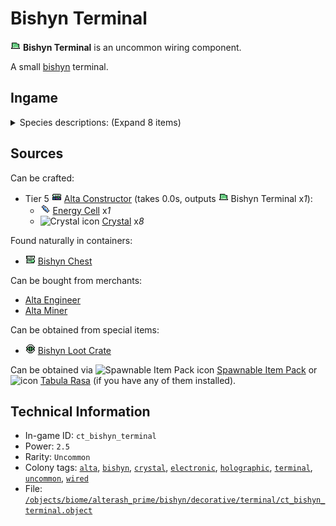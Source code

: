 # Bishyn Terminal

<img src="https://raw.githubusercontent.com/Ceterai/Enternia/main/objects/biome/alterash_prime/bishyn/decorative/terminal/icon.png" alt="Bishyn Terminal icon" loading="lazy" height="16px" width="auto" /> **Bishyn Terminal** is an uncommon wiring component.

A small [bishyn](https://ceterai.github.io/MyEnternia/Wiki/Tags/Bishyn) terminal.

## Ingame

<details markdown="1"><summary>Species descriptions: (Expand 8 items)</summary>

- Alta: A regular terminal in bishyn style. Anything is better than a console.
- Apex: An easy-to-use control panel.
- Avian: A cute minimalistic terminal.
- Floran: Floran touch!!
- Glitch: Admiring. Such little control panel can do so much stuff.
- Human: A remote handy terminal.
- Hylotl: This control panel has some charm in it.
- Novakid: This little buddy is really helpful!

</details>

## Sources

Can be crafted:

- Tier 5 ![ ](https://raw.githubusercontent.com/Ceterai/Enternia/main/objects/alta/crafting/constructor/icon5.png) [Alta Constructor](https://ceterai.github.io/MyEnternia/Wiki/AltaConstructor) (takes 0.0s, outputs <img src="https://raw.githubusercontent.com/Ceterai/Enternia/main/objects/biome/alterash_prime/bishyn/decorative/terminal/icon.png" alt="Bishyn Terminal icon" loading="lazy" height="16px" width="auto" /> Bishyn Terminal x*1*):
  - <img src="https://raw.githubusercontent.com/Ceterai/Enternia/main/items/generic/crafting/alta/energy_cell.png" alt="Energy Cell icon" loading="lazy" height="16px" width="auto" /> [Energy Cell](https://ceterai.github.io/MyEnternia/Wiki/EnergyCell) x*1*
  - <img src="https://starbounder.org/mediawiki/images/3/31/Crystal.png" alt="Crystal icon" loading="lazy" height="16px" width="12px" /> [Crystal](https://starbounder.org/Crystal) x*8*

Found naturally in containers:

- <img src="https://raw.githubusercontent.com/Ceterai/Enternia/main/objects/biome/alterash_prime/bishyn/decorative/chest/icon.png" alt="Bishyn Chest icon" loading="lazy" height="16px" width="auto" /> [Bishyn Chest](https://ceterai.github.io/MyEnternia/Wiki/BishynChest)

Can be bought from merchants:

- [Alta Engineer](https://ceterai.github.io/MyEnternia/Wiki/AltaEngineer)
- [Alta Miner](https://ceterai.github.io/MyEnternia/Wiki/AltaMiner)

Can be obtained from special items:

- <img src="https://raw.githubusercontent.com/Ceterai/Enternia/main/items/active/alta/loot/biome/ct_bishyn_loot.png" alt="Bishyn Loot Crate icon" loading="lazy" height="16px" width="auto" /> [Bishyn Loot Crate](https://ceterai.github.io/MyEnternia/Wiki/BishynLootCrate)

Can be obtained via <img src="https://raw.githubusercontent.com/Silverfeelin/Starbound-SpawnableItemPack/master/interface/sip/iconSmall.png" alt="Spawnable Item Pack icon" width="18" height="14"/> [Spawnable Item Pack](https://steamcommunity.com/sharedfiles/filedetails/?id=733665104) or <img src="https://steamuserimages-a.akamaihd.net/ugc/263843960696222713/3EC9A7C005541F7D577EBCB8C5736B4EFC9973D6/" alt="icon" width="8" height="12"/> [Tabula Rasa](https://community.playstarbound.com/resources/the-tabula-rasa.3222/) (if you have any of them installed).

## Technical Information

- In-game ID: `ct_bishyn_terminal`
- Power: `2.5`
- Rarity: `Uncommon`
- Colony tags: [`alta`](https://ceterai.github.io/MyEnternia/Wiki/Tags/Alta), [`bishyn`](https://ceterai.github.io/MyEnternia/Wiki/Tags/Bishyn), [`crystal`](https://ceterai.github.io/MyEnternia/Wiki/Tags/Crystal), [`electronic`](https://ceterai.github.io/MyEnternia/Wiki/Tags/Electronic), [`holographic`](https://ceterai.github.io/MyEnternia/Wiki/Tags/Holographic), [`terminal`](https://ceterai.github.io/MyEnternia/Wiki/Tags/Terminal), [`uncommon`](https://ceterai.github.io/MyEnternia/Wiki/Tags/Uncommon), [`wired`](https://ceterai.github.io/MyEnternia/Wiki/Tags/Wired)
- File: [`/objects/biome/alterash_prime/bishyn/decorative/terminal/ct_bishyn_terminal.object`](https://github.com/Ceterai/Enternia/blob/main/objects/biome/alterash_prime/bishyn/decorative/terminal/ct_bishyn_terminal.object)
